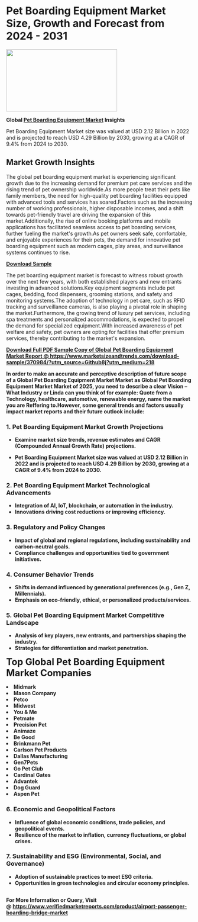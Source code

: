 <H1>Pet Boarding Equipment Market Size, Growth and Forecast from 2024 - 2031</H1><img class="aligncenter size-medium wp-image-584254" src="https://thirdeyenews.in/wp-content/uploads/2024/09/Global-Market-Research-300x168.jpeg" alt="" width="300" height="168" /><p><strong>Global&nbsp;<a href="https://www.marketsizeandtrends.com/download-sample/370984/?utm_source=Github8j?utm_medium=218">Pet Boarding Equipment Market</a> Insights</strong></p><p>Pet Boarding Equipment Market size was valued at USD 2.12 Billion in 2022 and is projected to reach USD 4.29 Billion by 2030, growing at a CAGR of 9.4% from 2024 to 2030.</p><p><h2>Market Growth Insights</h2> <p>The global pet boarding equipment market is experiencing significant growth due to the increasing demand for premium pet care services and the rising trend of pet ownership worldwide.As more people treat their pets like family members, the need for high-quality pet boarding facilities equipped with advanced tools and services has soared.Factors such as the increasing number of working professionals, higher disposable incomes, and a shift towards pet-friendly travel are driving the expansion of this market.Additionally, the rise of online booking platforms and mobile applications has facilitated seamless access to pet boarding services, further fueling the market's growth.As pet owners seek safe, comfortable, and enjoyable experiences for their pets, the demand for innovative pet boarding equipment such as modern cages, play areas, and surveillance systems continues to rise.</p> <p><strong><a href="#">Download Sample</a></strong></p> <p>The pet boarding equipment market is forecast to witness robust growth over the next few years, with both established players and new entrants investing in advanced solutions.Key equipment segments include pet cages, bedding, food dispensers, grooming stations, and safety and monitoring systems.The adoption of technology in pet care, such as RFID tracking and surveillance cameras, is also playing a pivotal role in shaping the market.Furthermore, the growing trend of luxury pet services, including spa treatments and personalized accommodations, is expected to propel the demand for specialized equipment.With increased awareness of pet welfare and safety, pet owners are opting for facilities that offer premium services, thereby contributing to the market's expansion.<p><strong><a href="#"></p><p><span class=""><strong>Download Full PDF Sample Copy of Global Pet Boarding Equipment Market Report</strong> @ <a href="https://www.marketsizeandtrends.com/download-sample/370984/?utm_source=Github8j?utm_medium=218" target="_blank">https://www.marketsizeandtrends.com/download-sample/370984/?utm_source=Github8j?utm_medium=218</a></span></p><p>In order to make an accurate and perceptive description of future scope of a Global&nbsp;Pet Boarding Equipment Market Market as Global&nbsp;Pet Boarding Equipment Market Market of 2025, you need to describe a clear Vision &ndash; What Industry or Linda can you think of for example: Quote from a Technology, healthcare, automotive, renewable energy, name the market you are Reffering to.However, some general trends and factors usually impact market reports and their future outlook include:</p><h3>1.&nbsp;<strong>Pet Boarding Equipment Market Growth Projections</strong></h3><ul><li>Examine market size trends, revenue estimates and CAGR (Compounded Annual Growth Rate) projections.</li><li><p>Pet Boarding Equipment Market size was valued at USD 2.12 Billion in 2022 and is projected to reach USD 4.29 Billion by 2030, growing at a CAGR of 9.4% from 2024 to 2030.</p></li></ul><h3>2.&nbsp;<strong>Pet Boarding Equipment Market Technological Advancements</strong></h3><ul><li>Integration of AI, IoT, blockchain, or automation in the industry.</li><li>Innovations driving cost reductions or improving efficiency.</li></ul><h3>3.&nbsp;<strong>Regulatory and Policy Changes</strong></h3><ul><li>Impact of global and regional regulations, including sustainability and carbon-neutral goals.</li><li>Compliance challenges and opportunities tied to government initiatives.</li></ul><h3>4.&nbsp;<strong>Consumer Behavior Trends</strong></h3><ul><li>Shifts in demand influenced by generational preferences (e.g., Gen Z, Millennials).</li><li>Emphasis on eco-friendly, ethical, or personalized products/services.</li></ul><h3>5.&nbsp;<strong>Global Pet Boarding Equipment Market Competitive Landscape</strong></h3><ul><li>Analysis of key players, new entrants, and partnerships shaping the industry.</li><li>Strategies for differentiation and market penetration.</li></ul><p data-pm-slice="1 1 []"><span style="color: inherit; font-family: inherit; font-size: 25px;">Top Global Pet Boarding Equipment Market Companies</span></p><div class="" data-test-id=""><p><li>Midmark</li><li> Mason Company</li><li> Petco</li><li> Midwest</li><li> You & Me</li><li> Petmate</li><li> Precision Pet</li><li> Animaze</li><li> Be Good</li><li> Brinkmann Pet</li><li> Carlson Pet Products</li><li> Dallas Manufacturing</li><li> Gen7Pets</li><li> Go Pet Club</li><li> Cardinal Gates</li><li> Advantek</li><li> Dog Guard</li><li> Aspen Pet</li></p></div><h3>6.&nbsp;<strong>Economic and Geopolitical Factors</strong></h3><ul><li>Influence of global economic conditions, trade policies, and geopolitical events.</li><li>Resilience of the market to inflation, currency fluctuations, or global crises.</li></ul><h3>7.&nbsp;<strong>Sustainability and ESG (Environmental, Social, and Governance)</strong></h3><ul><li>Adoption of sustainable practices to meet ESG criteria.</li><li>Opportunities in green technologies and circular economy principles.</li></ul><h2><strong style="font-size: 14px;">For More Information or Query, Visit @&nbsp;</strong><a style="background-color: #ffffff; font-size: 14px;" href="https://www.marketsizeandtrends.com/report/pet-boarding-equipment-market/" target="_blank">https://www.verifiedmarketreports.com/product/airport-passenger-boarding-bridge-market</a></h2>